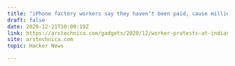 ```yaml
---
title: "iPhone factory workers say they haven’t been paid, cause millions in damages"
draft: false
date: 2020-12-21T10:09:19Z
link: https://arstechnica.com/gadgets/2020/12/worker-protests-at-indian-iphone-factory-causes-up-to-7-million-in-damages/?utm_medium=RSS&utm_source=hune
site: arstechnica.com
topic: Hacker News  

---
```

